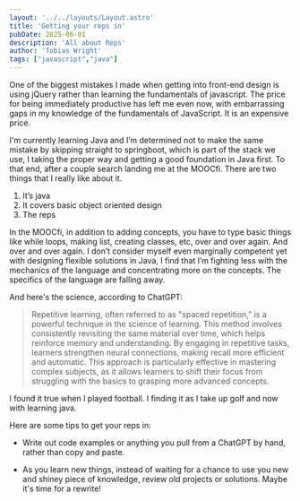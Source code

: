 ```yaml
---
layout: '../../layouts/Layout.astro'
title: 'Getting your reps in'
pubDate: 2025-06-01
description: 'All about Reps'
author: 'Tobias Wright'
tags: ["javascript","java"]
---
```


One of the biggest mistakes I made when getting into front-end design is using jQuery rather than learning the fundamentals of javascript. The price for being immediately productive has left me even now, with embarrassing gaps in my knowledge of the fundamentals of JavaScript. It is an expensive price.

I'm currently learning Java and I’m determined not to make the same mistake by skipping straight to springboot, which is part of the stack we use, I taking the proper way and getting a good foundation in Java first. To that end, after a couple search landing me at the MOOCfi.
There are two things that I really like about it.

1.	It’s java
2.	It covers basic object oriented design
3.	The reps

In the MOOCfi, in addition to adding concepts, you have to type basic things like while loops, making list, creating classes, etc, over and over again. And over and over again. I don’t consider myself even marginally competent yet with designing flexible solutions in Java, I find that I’m fighting less with the mechanics of the language and concentrating more on the concepts. The specifics of the language are falling away.

And here's the science, according to ChatGPT:

> Repetitive learning, often referred to as "spaced repetition," is a powerful technique in the science of learning. This method involves consistently revisiting the same material over time, which helps reinforce memory and understanding. By engaging in repetitive tasks, learners strengthen neural connections, making recall more efficient and automatic. This approach is particularly effective in mastering complex subjects, as it allows learners to shift their focus from struggling with the basics to grasping more advanced concepts. 

I found it true when I played football. I finding it as I take up golf and now with learning java.

Here are some tips to get your reps in:

- Write out code examples or anything you pull from a ChatGPT by hand, rather than copy and paste.

- As you learn new things, instead of waiting for a chance to use you new and shiney piece of knowledge, review old projects or solutions. Maybe it's time for a rewrite!
